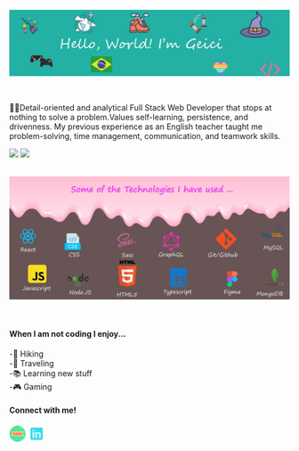 
![my name and saying hello](https://github.com/geicibarham/geicibarham/blob/main/assets/images/geici.jpg)





<br>

 <p align="center">
 
  👩‍💻Detail-oriented and analytical Full Stack Web Developer that stops at nothing to solve a problem.Values self-learning, persistence, and drivenness. My previous experience as an English teacher taught me problem-solving, time management, communication, and teamwork skills. 
  </p>

 <div>
  <img height="180em" src="https://github-readme-stats.vercel.app/api/top-langs/?username=geicibarham&layout=compact&langs_count=7&theme=material-palenight"/>
  <img height="180em" src="https://github-readme-stats.vercel.app/api?username=geicibarham&show_icons=true&theme=material-palenight&include_all_commits=true&count_private=true"/>
</div>
<br>


![imagem technologies I have used ](https://github.com/geicibarham/geicibarham/blob/main/assets/images/technologies.jpg)







<!-- ![Icon](https://user-images.githubusercontent.com/94714070/166166500-682ae543-0b52-471f-b686-c3d278d11b04.png) -->







<br>
<h4> When I am not coding I enjoy...</h4>

-🥾 Hiking <br>
-🚀 Traveling  <br>
-📚 Learning new stuff  <br>
-🎮 Gaming  <br>



<h4> Connect with me! </h4>

[<img height="30px" src="https://github.com/geicibarham/geicibarham/blob/main/assets/images/website.png">](https://geicibarham.github.io/)
[<img height="30px" src="https://github.com/geicibarham/geicibarham/blob/main/assets/images/blue.png">](https://www.linkedin.com/in/geiciane-barham/)

<!--
**geicibarham/geicibarham** is a ✨ ![Uploading Icon.png…]()
_special_ ✨ repository because its `README.md` (this file) appears on your GitHub profile.

Here are some ideas to get you started:

- 🔭 I’m currently working on ...
- 🌱 I’m currently learning ...
- 👯 I’m looking to collaborate on ...
- 🤔 I’m looking for help with ...
- 💬 Ask me about ...
- 📫 How to reach me: ...
- 😄 Pronouns: ...
- ⚡ Fun fact: ...
-->
